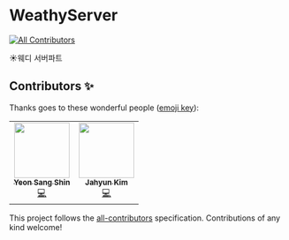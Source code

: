 # WeathyServer
<!-- ALL-CONTRIBUTORS-BADGE:START - Do not remove or modify this section -->
[![All Contributors](https://img.shields.io/badge/all_contributors-2-orange.svg?style=flat-square)](#contributors-)
<!-- ALL-CONTRIBUTORS-BADGE:END -->
☀️웨디 서버파트

## Contributors ✨

Thanks goes to these wonderful people ([emoji key](https://allcontributors.org/docs/en/emoji-key)):

<!-- ALL-CONTRIBUTORS-LIST:START - Do not remove or modify this section -->
<!-- prettier-ignore-start -->
<!-- markdownlint-disable -->
<table>
  <tr>
    <td align="center"><a href="https://github.com/yxxshin"><img src="https://avatars0.githubusercontent.com/u/63148508?v=4?s=100" width="100px;" alt=""/><br /><sub><b>Yeon Sang Shin</b></sub></a><br /><a href="https://github.com/TeamWeathy/WeathyServer/commits?author=yxxshin" title="Code">💻</a></td>
    <td align="center"><a href="https://github.com/dshyun0226"><img src="https://avatars3.githubusercontent.com/u/8098698?v=4?s=100" width="100px;" alt=""/><br /><sub><b>Jahyun Kim</b></sub></a><br /><a href="https://github.com/TeamWeathy/WeathyServer/commits?author=dshyun0226" title="Code">💻</a></td>
  </tr>
</table>

<!-- markdownlint-restore -->
<!-- prettier-ignore-end -->

<!-- ALL-CONTRIBUTORS-LIST:END -->

This project follows the [all-contributors](https://github.com/all-contributors/all-contributors) specification. Contributions of any kind welcome!